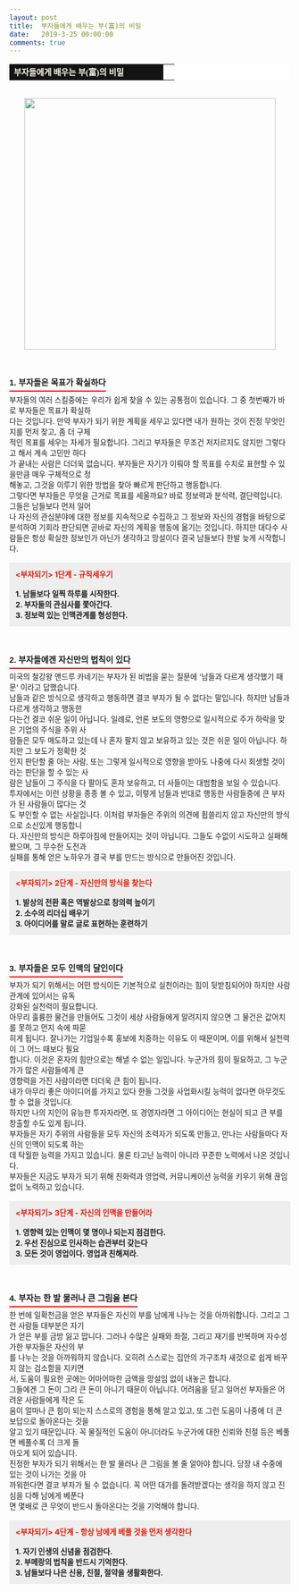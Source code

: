 ```yaml
---
layout: post
title:  부자들에게 배우는 부(富)의 비밀
date:   2019-3-25 00:00:00
comments: true
---
```



<div><table width="99%" bgcolor="#ffffff" cellspacing="1" cellpadding="2"><tbody><tr><td width="260" bgcolor="#141313" style-="border-bottom:#141313 1px solid; border-left:#141313 1px solid; border-top:#141313 1px solid; &#13;&#10;border-right:#141313 1px solid"><span style="color: rgb(0, 0, 0); font-family: 맑은 고딕, dotum, verdana; font-size: 11pt;"><strong><span syle="font-size:11pt"><font color="#fffff0">부자들에게 배우는 부(富)의 비밀</font></span></strong></span></td><td style="border-width: 0px 0px 1px; border-style: solid; border-color: rgb(255, 255, 255) rgb(255, 255, 255) rgb(20, 19, 19);"><span style="font-size: 11pt;"><font color="#000000">&nbsp;</font></span></td></tr></tbody></table><span style="font-size: 10pt;">﻿  <p style="margin: 0px;"><div class="imageblock center" style="text-align: center; clear: both;"><span data-url="https://t1.daumcdn.net/cfile/tistory/184E653D4EA4F13206?download" data-lightbox="lightbox"><img width="450" height="299" style="height: auto; cursor: pointer; max-width: 100%;" alt="" src="https://t1.daumcdn.net/cfile/tistory/184E653D4EA4F13206" filename="cfile25.uf@184E653D4EA4F132062508.jpg" filemime=""></span></div><p></p></span><br><span style="font-size: 10pt;">﻿</span><br><h3 style="font: bold 11pt/normal 맑은 고딕, Dotum, Sans-serif; margin: 0px; padding: 0px 0px 5px; border-bottom-color: rgb(255, 0, 0); border-bottom-width: 2px; border-bottom-style: solid; float: left; font-size-adjust: none; font-stretch: normal;">1. 부자들은 목표가 확실하다</h3></div><div><br><span style="font-size: 10pt;">﻿</span><br><span style="font-size: 10pt;">﻿부자들의 여러 스킬중에는 우리가 쉽게 찾을 수 있는 공통점이 있습니다. 그 중 첫번째가 바로 부자들은 목표가 확실하<br> 다는 것입니다. 만약 부자가 되기 위한 계획을 세우고 있다면 내가 원하는 것이 진정 무엇인지를 먼저 찾고, 좀 더 구체<br> 적인 목표를 세우는 자세가 필요합니다. 그리고 부자들은 무조건 저지르지도 않지만 그렇다고 해서 계속 고민만 하다<br> 가 끝내는 사람은 더더욱 없습니다. 부자들은 자기가 이뤄야 할 목표를 수치로 표현할 수 있을만큼 매우 구체적으로 정<br> 해놓고, 그것을 이루기 위한 방법을 찾아 빠르게 판단하고 행동합니다.<br>그렇다면 부자들은 무엇을 근거로 목표를 세울까요? 바로 정보력과 분석력, 결단력입니다. 그들은 남들보다 먼저 일어<br> 나 자신의 관심분야에 대한 정보를 지속적으로 수집하고 그 정보와 자신의 경험을 바탕으로 분석하여 기회라 판단되면 곧바로 자신의 계획을 행동에 옮기는 것입니다. 하지만 대다수 사람들은 항상 확실한 정보인가 아닌가 생각하고 망설이다 결국 남들보다 한발 늦게 시작합니다.<br><br><div class="txc-textbox" style="padding: 10px; border: 1px solid rgb(238, 238, 238); border-image: none; background-color: rgb(238, 238, 238);"><strong><font color="#e31600">&lt;부자되기&gt; 1단계 - 규칙세우기<br></font></strong><br><strong>1. 남들보다 일찍 하루를 시작한다.<br>2. 부자들의 관심사를 쫓아간다.<br>3. 정보력 있는 인맥관계를 형성한다.<br></strong></div><br><br><br><h3 style="font: bold 11pt/normal 맑은 고딕, Dotum, Sans-serif; margin: 0px; padding: 0px 0px 5px; border-bottom-color: rgb(255, 0, 0); border-bottom-width: 2px; border-bottom-style: solid; float: left; font-size-adjust: none; font-stretch: normal;">2. 부자들에겐 자신만의 법칙이 있다</h3><div><br><span style="font-size: 10pt;">﻿<br>미국의 철강왕 앤드루 카네기는 부자가 된 비법을 묻는 질문에 '남들과 다르게 생각했기 때문' 이라고 답했습니다. <br>남들과 같은 방식으로 생각하고 행동하면 결코 부자가 될 수 없다는 말입니다. 하지만 남들과 다르게 생각하고 행동한<br> 다는건 결코 쉬운 일이 아닙니다. 일례로, 언론 보도의 영향으로 일시적으로 주가 하락을 맞은 기업의 주식을 주위 사<br> 람들은 모두 매도하고 있는데 나 혼자 팔지 않고 보유하고 있는 것은 쉬운 일이 아닙니다. 하지만 그 보도가 정확한 것<br> 인지 판단할 줄 아는 사람, 또는 그렇게 일시적으로 영향을 받아도 나중에 다시 회생할 것이라는 판단을 할 수 있는 사<br> 람은 남들이 그 주식을 다 팔아도 혼자 보유하고, 더 사들이는 대범함을 보일 수 있습니다.<br>투자에서는 이런 상황을 종종 볼 수 있고, 이렇게 남들과 반대로 행동한 사람들중에 큰 부자가 된 사람들이 많다는 것<br> 도 부인할 수 없는 사실입니다. 이처럼 부자들은 주위의 의견에 휩쓸리지 않고 자신만의 방식으로 소신있게 행동합니<br> 다. 자신만의 방식은 하루아침에 만들어지는 것이 아닙니다. 그들도 수없이 시도하고 실패해봤으며, 그 무수한 도전과 <br> 실패를 통해 얻은 노하우가 결국 부를 만드는 방식으로 만들어진 것입니다.<br><br><div class="txc-textbox" style="padding: 10px; border: 1px solid rgb(238, 238, 238); border-image: none; background-color: rgb(238, 238, 238);"><strong><font color="#e31600">&lt;부자되기&gt; 2단계 -&nbsp;자신만의 방식을 찾는다<br><br></font>1. 발상의 전환 혹은 역발상으로 창의력 높이기<br>2. 소수의 리더십 배우기<br>3. 아이디어를 말로 글로 표현하는 훈련하기<br></strong></div><br><br><br><h3 style="font: bold 11pt/normal 맑은 고딕, Dotum, Sans-serif; margin: 0px; padding: 0px 0px 5px; border-bottom-color: rgb(255, 0, 0); border-bottom-width: 2px; border-bottom-style: solid; float: left; font-size-adjust: none; font-stretch: normal;">3. 부자들은 모두 인맥의 달인이다</h3><div><br><span style="font-size: 10pt;"><br>﻿부자가 되기 위해서는 어떤 방식이든 기본적으로 실천이라는 힘이 뒷받침되어야 하지만 사람 관계에 있어서는 유독 <br> 강화된 실천력이 필요합니다. <br>아무리 훌륭한 물건을 만들어도 그것이 세상 사람들에게 알려지지 않으면 그 물건은 값어치를 못하고 먼지 속에 파묻<br> 히게 됩니다. 잘나가는 기업일수록 홍보에 치중하는 이유도 이 때문이며, 이를 위해서 실천력이 그 어느 때보다 필요<br> 합니다. 이것은 혼자의 힘만으로는 해낼 수 없는 일입니다. 누군가의 힘이 필요하고, 그 누군가가 많은 사람들에게 큰 <br> 영향력을 가진 사람이라면 더더욱 큰 힘이 됩니다.<br>내가 아무리 좋은 아이디어를 가지고 있다 한들 그것을 사업화시킬 능력이 없다면 아무것도 할 수 없을 것입니다. <br>하지만 나의 지인이 유능한 투자자라면, 또 경영자라면 그 아이디어는 현실이 되고 큰 부를 창출할 수도 있게 됩니다.<br>부자들은 자기 주위의 사람들을 모두 자신의 조력자가 되도록 만들고, 만나는 사람들마다 자신의 인맥이 되도록 하는<br> 데 탁월한 능력을 가지고 있습니다. 물론 타고난 능력이 아니라 꾸준한 노력에서 나온 것입니다. <br>부자들은 지금도 부자가 되기 위해 친화력과 영업력, 커뮤니케이션 능력을 키우기 위해 끊임없이 노력하고 있습니다.<br><br><div class="txc-textbox" style="padding: 10px; border: 1px solid rgb(238, 238, 238); border-image: none; background-color: rgb(238, 238, 238);"><strong><font color="#e31600">&lt;부자되기&gt; 3단계 -&nbsp;자신의 인맥을 만들어라<br><br></font>1. 영향력 있는 인맥이 몇 명이나 되는지 점검한다.<br>2. 우선 진심으로 인사하는 습관부터 갖는다<br>3. 모든 것이 영업이다. 영업과 친해져라.<br></strong></div><br><br><br><h3 style="font: bold 11pt/normal 맑은 고딕, Dotum, Sans-serif; margin: 0px; padding: 0px 0px 5px; border-bottom-color: rgb(255, 0, 0); border-bottom-width: 2px; border-bottom-style: solid; float: left; font-size-adjust: none; font-stretch: normal;">4. 부자는 한 발 물러나 큰 그림을 본다</h3><div><br><br>한 번에 일확천금을 얻은 부자들은 자신의 부를 남에게 나누는 것을 아까워합니다. 그리고 그런 사람들 대부분은 자기<br> 가 얻은 부를 금방 잃고 맙니다. 그러나 수많은 실패와 좌절, 그리고 재기를 반복하며 자수성가한 부자들은 자신의 부<br> 를 나누는 것을 아까워하지 않습니다. 오히려 스스로는 집안의 가구조차 새것으로 쉽게 바꾸지 않는 검소함을 지키면<br> 서, 도움이 필요한 곳에는 어마어마한 금액을 망설임 없이 내놓곤 합니다.<br>그들에겐 그 돈이 그리 큰 돈이 아니기 때문이 아닙니다. 어려움을 딛고 일어선 부자들은 어려운 사람들에게 작은 도<br> 움이 얼마나 큰 힘이 되는지 스스로의 경험을 통해 알고 있고, 또 그런 도움이 나중에 더 큰 보답으로 돌아온다는 것을 <br> 알고 있기 때문입니다. 꼭 물질적인 도움이 아니더라도 누군가에 대한 신뢰와 친절 등은 베풀면 베풀수록 더 크게 돌<br> 아오게 되어 있습니다.<br>진정한 부자가 되기 위해서는 한 발 물러나 큰 그림을 볼 줄 알아야 합니다. 당장 내 수중에 있는 것이 나가는 것을 아<br> 까워한다면 결코 부자가 될 수 없습니다. 꼭 어떤 대가를 돌려받겠다는 생각을 하지 않고 진심을 다해 남에게 베푼다<br> 면 몇배로 큰 무엇이 반드시 돌아온다는 것을 기억해야 합니다.<br><br><div class="txc-textbox" style="padding: 10px; border: 1px solid rgb(238, 238, 238); border-image: none; background-color: rgb(238, 238, 238);"><strong><font color="#e31600">&lt;부자되기&gt; 4단계 - 항상 남에게 베풀 것을 먼저 생각한다<br><br></font>1. 자기 인생의 신념을 점검한다.<br>2. 부메랑의 법칙을 반드시 기억한다.<br>3. 남들보다 나은 신용, 친절, 절약을 생활화한다.<br></strong></div></div></span></div></span></div></span></div><p><br></p>